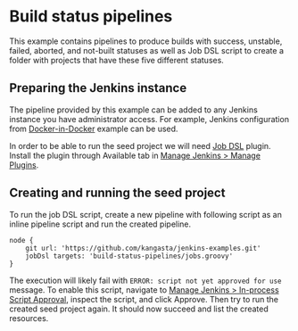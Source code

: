 # Build status pipelines

This example contains pipelines to produce builds with success, unstable, failed, aborted, and not-built statuses as well as Job DSL script to create a folder with projects that have these five different statuses.

## Preparing the Jenkins instance

The pipeline provided by this example can be added to any Jenkins instance you have administrator access. For example, Jenkins configuration from [Docker-in-Docker](../dind-jenkins/) example can be used.

In order to be able to run the seed project we will need [Job DSL](https://plugins.jenkins.io/job-dsl/) plugin. Install the plugin through Available tab in [Manage Jenkins > Manage Plugins](http://localhost:8080/pluginManager/available).

## Creating and running the seed project

To run the job DSL script, create a new pipeline with following script as an inline pipeline script and run the created pipeline.

```Jenkinsfile
node {
    git url: 'https://github.com/kangasta/jenkins-examples.git'
    jobDsl targets: 'build-status-pipelines/jobs.groovy'
}
```

The execution will likely fail with `ERROR: script not yet approved for use` message. To enable this script, navigate to [Manage Jenkins > In-process Script Approval](http://localhost:8080/scriptApproval/), inspect the script, and click Approve. Then try to run the created seed project again. It should now succeed and list the created resources.
